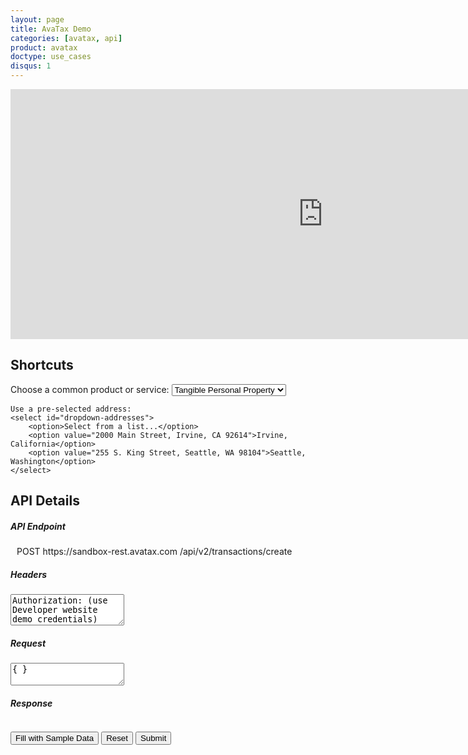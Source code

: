 ```yaml
---
layout: page
title: AvaTax Demo
categories: [avatax, api]
product: avatax
doctype: use_cases
disqus: 1
---
```


<div>
     <iframe width="1000" height="400" frameborder="0" src="https://www.bing.com/maps/embed?h=400&w=1000&cp=47.60755096295242~-122.35010620117188&lvl=11&typ=d&sty=r&src=SHELL&FORM=MBEDV8" scrolling="no">
     </iframe>
</div>

## Shortcuts

<div>
    Choose a common product or service:
    <select id="dropdown-products">
        <option value="P0000000">Tangible Personal Property</option>
        <option value="FR010000">Shipping</option>
    </select>

    Use a pre-selected address:
    <select id="dropdown-addresses">
        <option>Select from a list...</option>
        <option value="2000 Main Street, Irvine, CA 92614">Irvine, California</option>
        <option value="255 S. King Street, Seattle, WA 98104">Seattle, Washington</option>
    </select>
</div>

## API Details

<div class="api-console-output">
    <h5 class="console-output-header">API Endpoint</h5>
    <div class="row" style="margin: 10px;">
        <div class="code-snippet-plaintext" style="display: inline;" id="console-method">POST</div>
        <div class="code-snippet-plaintext" style="display: inline;" id="console-server">https://sandbox-rest.avatax.com</div>
        <div class="code-snippet-plaintext" style="display: inline;" id="console-path">/api/v2/transactions/create</div>
    </div>
    <h5 class="console-output-header">
        Headers
        <i class="glyphicon glyphicon-pencil"></i>
    </h5>
    <div class="code-snippet reqScroll">
        <textarea style="height: 50px;" id="console-headers" >Authorization: (use Developer website demo credentials)
X-Avalara-Client: Avalara Developer Website; 18.8.0; AvaTax SDK; 18.8.0; developer-console</textarea>
    </div>
    <div class="row" style="margin-bottom: 8px;">
        <div class="col-md-6 console-req-container">
            <h5 class="console-output-header">
                Request
                <i class="glyphicon glyphicon-pencil"></i>
            </h5>
            <textarea id="console-input-sample" style="display: none;">{
    "lines": [ {
        "number": "1",
        "quantity": 1.0,
        "amount": 100.0,
        "taxCode": "PS081282",
        "itemCode": "Y0001",
        "description": "Yarn"
    } ],
    "type": "SalesInvoice",
    "companyCode": "DEFAULT",
    "date": "2018-09-05",
    "customerCode": "ABC",
    "purchaseOrderNo": "2018-09-05-001",
    "addresses": {
        "singleLocation": {
            "line1": "2000 Main Street",
            "city": "Irvine",
            "region": "CA",
            "country": "US",
            "postalCode": "92614"
        }
    },
    "commit": true,
    "currencyCode": "USD",
    "description": "Yarn"
}</textarea>
            <div class="code-snippet reqScroll">
                <textarea id="console-input">{ }</textarea>
            </div>
        </div>
        <div class="col-md-6 console-res-container">
             <h5 class="console-output-header">Response</h5>
             <div class="code-snippet respScroll">
                <div class="loading-pulse" style="display: none;"></div>
                <pre id="console-output"></pre>
             </div>
         </div>
     </div>
     <div>
         <button class="btn btn-secondary" style="color: #000000;" type="button" onClick="$('#console-input').empty().val($('#console-input-sample').val());">Fill with Sample Data</button>
         <button class="btn btn-secondary" style="color: #000000;" type="button" onClick="$('#console-input').empty().val('{ }');">Reset</button>
         <button class="btn btn-primary" type="button" onClick="ApiRequest();">Submit</button>
     </div>
</div>